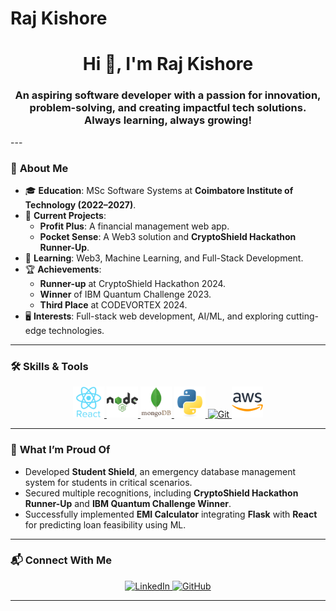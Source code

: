 # **Raj Kishore**  
<h1 align="center">Hi 👋, I'm Raj Kishore</h1>  
<h3 align="center">An aspiring software developer with a passion for innovation, problem-solving, and creating impactful tech solutions. Always learning, always growing!</h3>  
---

### 🚀 **About Me**  
- 🎓 **Education**: MSc Software Systems at **Coimbatore Institute of Technology (2022–2027)**.  
- 🔭 **Current Projects**:  
  - **Profit Plus**: A financial management web app.  
  - **Pocket Sense**: A Web3 solution and **CryptoShield Hackathon Runner-Up**.  
- 🌱 **Learning**: Web3, Machine Learning, and Full-Stack Development.  
- 🏆 **Achievements**:  
  - **Runner-up** at CryptoShield Hackathon 2024.  
  - **Winner** of IBM Quantum Challenge 2023.  
  - **Third Place** at CODEVORTEX 2024.  
- 🖥️ **Interests**: Full-stack web development, AI/ML, and exploring cutting-edge technologies.  

---

### 🛠 **Skills & Tools**  
<p align="center">  
  <a href="https://reactjs.org/" target="_blank" rel="noreferrer">  
    <img src="https://raw.githubusercontent.com/devicons/devicon/master/icons/react/react-original-wordmark.svg" alt="React" width="50" height="50"/>  
  </a>  
  <a href="https://nodejs.org" target="_blank" rel="noreferrer">  
    <img src="https://raw.githubusercontent.com/devicons/devicon/master/icons/nodejs/nodejs-original-wordmark.svg" alt="Node.js" width="50" height="50"/>  
  </a>  
  <a href="https://www.mongodb.com/" target="_blank" rel="noreferrer">  
    <img src="https://raw.githubusercontent.com/devicons/devicon/master/icons/mongodb/mongodb-original-wordmark.svg" alt="MongoDB" width="50" height="50"/>  
  </a>  
  <a href="https://www.python.org" target="_blank" rel="noreferrer">  
    <img src="https://raw.githubusercontent.com/devicons/devicon/master/icons/python/python-original.svg" alt="Python" width="50" height="50"/>  
  </a>  
  <a href="https://git-scm.com/" target="_blank" rel="noreferrer">  
    <img src="https://www.vectorlogo.zone/logos/git-scm/git-scm-icon.svg" alt="Git" width="50" height="50"/>  
  </a>  
  <a href="https://aws.amazon.com/" target="_blank" rel="noreferrer">  
    <img src="https://raw.githubusercontent.com/devicons/devicon/master/icons/amazonwebservices/amazonwebservices-original-wordmark.svg" alt="AWS" width="50" height="50"/>  
  </a>  
</p>  

---

### 🌟 **What I’m Proud Of**  
- Developed **Student Shield**, an emergency database management system for students in critical scenarios.  
- Secured multiple recognitions, including **CryptoShield Hackathon Runner-Up** and **IBM Quantum Challenge Winner**.  
- Successfully implemented **EMI Calculator** integrating **Flask** with **React** for predicting loan feasibility using ML.  

---

### 📬 **Connect With Me**  
<p align="center">  
  <a href="https://www.linkedin.com/in/raj-kishore-cit" target="_blank">  
    <img src="https://raw.githubusercontent.com/rahuldkjain/github-profile-readme-generator/master/src/images/icons/Social/linked-in-alt.svg" alt="LinkedIn" height="30" width="40" />  
  </a>  
  <a href="https://github.com/Rajkishore08" target="_blank">  
    <img src="https://raw.githubusercontent.com/rahuldkjain/github-profile-readme-generator/master/src/images/icons/Social/github.svg" alt="GitHub" height="30" width="40" />  
  </a>  
</p>  

---

